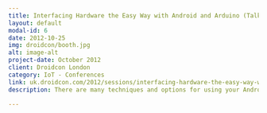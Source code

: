 ```yaml
---
title: Interfacing Hardware the Easy Way with Android and Arduino (Talk)
layout: default
modal-id: 6
date: 2012-10-25
img: droidcon/booth.jpg
alt: image-alt
project-date: October 2012
client: Droidcon London
category: IoT - Conferences
link: uk.droidcon.com/2012/sessions/interfacing-hardware-the-easy-way-with-android-and-arduino/
description: There are many techniques and options for using your Android Smartphone to interface with hardware projects you may create using Arduino, but with so many options it can be hard getting started with development. I will therefore take you through a quick getting started with creating and interfacing with a hardware project in minutes. I will talk through setting up hardware, tips and tricks on which hardware to choose down to designing your Android App that bridges software and hardware in minutes. By the end of the talk, everyone will be designing apps that can interact in some way with the real world. <a href="http://uk.droidcon.com/2012/sessions/interfacing-hardware-the-easy-way-with-android-and-arduino/">Droidcon London 2012</a>

---
```

